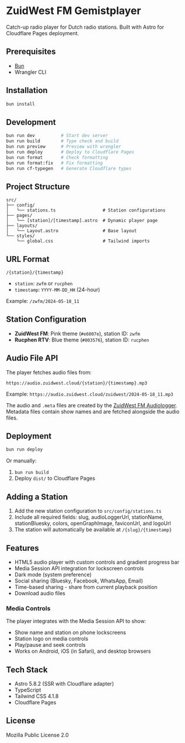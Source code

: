 # ZuidWest FM Gemistplayer

Catch-up radio player for Dutch radio stations. Built with Astro for Cloudflare Pages deployment.

## Prerequisites

- [Bun](https://bun.sh/)
- Wrangler CLI

## Installation

```bash
bun install
```

## Development

```bash
bun run dev          # Start dev server
bun run build        # Type check and build
bun run preview      # Preview with wrangler
bun run deploy       # Deploy to Cloudflare Pages
bun run format       # Check formatting
bun run format:fix   # Fix formatting
bun run cf-typegen   # Generate Cloudflare types
```

## Project Structure

```
src/
├── config/
│   └── stations.ts                  # Station configurations
├── pages/
│   └── [station]/[timestamp].astro  # Dynamic player page
├── layouts/
│   └── Layout.astro                 # Base layout
└── styles/
    └── global.css                   # Tailwind imports
```

## URL Format

```
/{station}/{timestamp}
```

- `station`: `zwfm` or `rucphen`
- `timestamp`: `YYYY-MM-DD_HH` (24-hour)

Example: `/zwfm/2024-05-18_11`

## Station Configuration

- **ZuidWest FM**: Pink theme (`#e6007e`), station ID: `zwfm`
- **Rucphen RTV**: Blue theme (`#003576`), station ID: `rucphen`

## Audio File API

The player fetches audio files from:

```
https://audio.zuidwest.cloud/{station}/{timestamp}.mp3
```

Example: `https://audio.zuidwest.cloud/zuidwest/2024-05-18_11.mp3`

The audio and `.meta` files are created by the [ZuidWest FM Audiologger](https://github.com/oszuidwest/zwfm-audiologger). Metadata files contain show names and are fetched alongside the audio files.

## Deployment

```bash
bun run deploy
```

Or manually:

1. `bun run build`
2. Deploy `dist/` to Cloudflare Pages

## Adding a Station

1. Add the new station configuration to `src/config/stations.ts`
2. Include all required fields: slug, audioLoggerUrl, stationName, stationBluesky, colors, openGraphImage, faviconUrl, and logoUrl
3. The station will automatically be available at `/{slug}/{timestamp}`

## Features

- HTML5 audio player with custom controls and gradient progress bar
- Media Session API integration for lockscreen controls
- Dark mode (system preference)
- Social sharing (Bluesky, Facebook, WhatsApp, Email)
- Time-based sharing - share from current playback position
- Download audio files

### Media Controls

The player integrates with the Media Session API to show:

- Show name and station on phone lockscreens
- Station logo on media controls
- Play/pause and seek controls
- Works on Android, iOS (in Safari), and desktop browsers

## Tech Stack

- Astro 5.8.2 (SSR with Cloudflare adapter)
- TypeScript
- Tailwind CSS 4.1.8
- Cloudflare Pages

## License

Mozilla Public License 2.0
